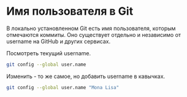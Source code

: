 # Имя пользователя в Git

В локально установленном Git есть имя пользователя, которым отмечаются коммиты. Оно существует отдельно и независимо от username на GitHub и других сервисах.

Посмотреть текущий username.

```bash
git config --global user.name
```

Изменить  - то же самое, но добавить username в кавычках.

```bash
git config --global user.name "Mona Lisa"
```